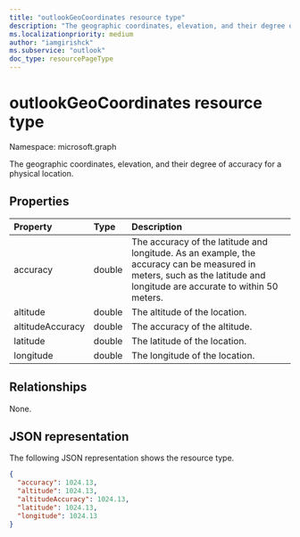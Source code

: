 ```yaml
---
title: "outlookGeoCoordinates resource type"
description: "The geographic coordinates, elevation, and their degree of accuracy for a physical location."
ms.localizationpriority: medium
author: "iamgirishck"
ms.subservice: "outlook"
doc_type: resourcePageType
---
```


# outlookGeoCoordinates resource type

Namespace: microsoft.graph

The geographic coordinates, elevation, and their degree of accuracy for a physical location.

## Properties
| Property	   | Type	|Description|
|:---------------|:--------|:----------|
|accuracy|double|The accuracy of the latitude and longitude. As an example, the accuracy can be measured in meters, such as the latitude and longitude are accurate to within 50 meters.|
|altitude|double|The altitude of the location.|
|altitudeAccuracy|double|The accuracy of the altitude.|
|latitude|double|The latitude of the location.|
|longitude|double|The longitude of the location.|

## Relationships

None.

## JSON representation

The following JSON representation shows the resource type.

<!-- {
  "blockType": "resource",
  "optionalProperties": [

  ],
  "@odata.type": "microsoft.graph.outlookGeoCoordinates"
}-->

```json
{
  "accuracy": 1024.13,
  "altitude": 1024.13,
  "altitudeAccuracy": 1024.13,
  "latitude": 1024.13,
  "longitude": 1024.13
}

```
<!-- uuid: 8fcb5dbc-d5aa-4681-8e31-b001d5168d79
2015-10-25 14:57:30 UTC -->
<!-- {
  "type": "#page.annotation",
  "description": "outlookGeoCoordinates resource",
  "keywords": "",
  "section": "documentation",
  "tocPath": ""
}-->

